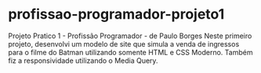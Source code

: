 # profissao-programador-projeto1
Projeto Pratico 1 - Profissão Programador - de Paulo Borges
Neste primeiro projeto, desenvolvi um modelo de site que simula a venda de ingressos para o filme do Batman utilizando somente HTML e CSS Moderno.
Também fiz a responsividade utilizando o Media Query.
